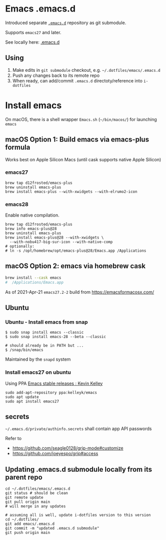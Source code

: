 Emacs .emacs.d
==============

Introduced separate [`.emacs.d`](https://github.com/idcrook/.emacs.d) repository as git submodule.

Supports `emacs27` and later.

See locally here: [.emacs.d](.emacs.d/#readme)

Using
-----

1.	Make edits in `git submodule` checkout, e.g. `~/.dotfiles/emacs/.emacs.d`
2.	Push any changes back to its remote repo
3.	When ready, can add/commit `.emacs.d` directoty/reference into `i-dotfiles`

Install emacs
=============

On macOS, there is a shell wrapper `Emacs.sh` (`~/bin/macos/`) for launching `emacs`

macOS Option 1: Build emacs via emacs-plus formula
--------------------------------------------------

Works best on Apple Silicon Macs (until cask supports native Apple Silicon)

### emacs27

```shell
brew tap d12frosted/emacs-plus
brew uninstall emacs-plus
brew install emacs-plus --with-xwidgets --with-elrumo2-icon
```

### emacs28

Enable native compilation.

```shell
brew tap d12frosted/emacs-plus
brew info emacs-plus@28
brew uninstall emacs-plus
brew install emacs-plus@28 --with-xwidgets \
  --with-nobu417-big-sur-icon --with-native-comp
# optionally:
# ln -s /opt/homebrew/opt/emacs-plus@28/Emacs.app /Applications
```


macOS Option 2: emacs via homebrew cask
---------------------------------------

```bash
brew install --cask emacs
#  /Applications/Emacs.app
```

As of 2021-Apr-21 `emacs27.2-2` build from https://emacsformacosx.com/

Ubuntu
------

### Ubuntu - Install emacs from snap

```shellsession
$ sudo snap install emacs --classic
$ sudo snap install emacs-28 --beta --classic

# should already be in PATH but ...
$ /snap/bin/emacs

```

Maintained by the `snapd` system

### Install emacs27 on ubuntu

Using PPA [Emacs stable releases : Kevin Kelley](https://launchpad.net/~kelleyk/+archive/ubuntu/emacs)

```
sudo add-apt-repository ppa:kelleyk/emacs
sudo apt update
sudo apt install emacs27
```

secrets
-------

`~/.emacs.d/private/authinfo.secrets` shall contain app API passwords

Refer to

-	https://github.com/seagle0128/grip-mode#customize
-	https://github.com/joeyespo/grip#access

Updating .emacs.d submodule locally from its parent repo
--------------------------------------------------------

```
cd ~/.dotfiles/emacs/.emacs.d
git status # should be clean
git remote update
git pull origin main
# will merge in any updates

# assuming all is well, update i-dotfiles version to this version
cd ~/.dotfiles/
git add emacs/.emacs.d
git commit -m "updated .emacs.d submodule"
git push origin main
```
